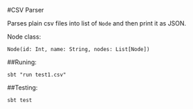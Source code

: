#CSV Parser

Parses plain csv files into list of `Node` and then print it as JSON.

Node class: 

`Node(id: Int, name: String, nodes: List[Node])`

##Runing:

`sbt "run test1.csv"`

##Testing:

`sbt test`